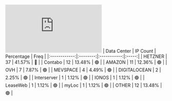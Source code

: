 ![Diagramm](https://github.com/obajay/StateSync-snapshots/blob/main/Projects/Source/1/README.md)
| Data Center | IP Count | Percentage | Freq |
|:------------:|:--------:|:-----------:|:-----:|
| HETZNER | 37 | 41.57% | 🔴 |
| Contabo | 12 | 13.48% | 🟢 |
| AMAZON | 11 | 12.36% | 🟢 |
| OVH | 7 | 7.87% | 🟢 |
| MEVSPACE | 4 | 4.49% | 🟢 |
| DIGITALOCEAN | 2 | 2.25% | 🟢 |
| Interserver | 1 | 1.12% | 🟢 |
| IONOS | 1 | 1.12% | 🟢 |
| LeaseWeb | 1 | 1.12% | 🟢 |
| myLoc | 1 | 1.12% | 🟢 |
| OTHER | 12 | 13.48% | 🟢 |